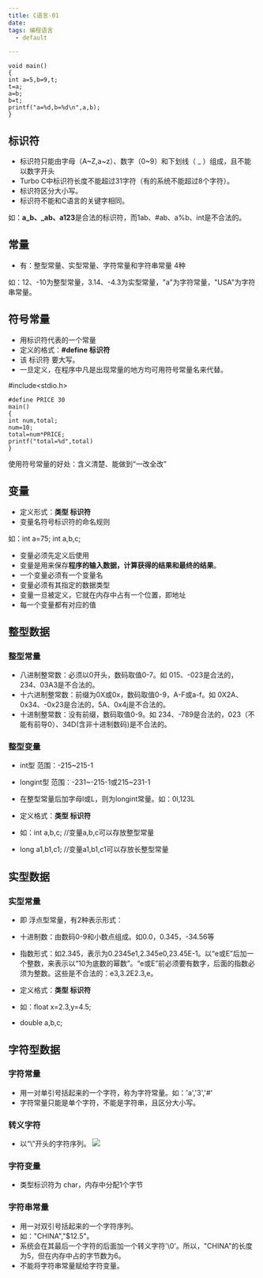 ```yaml
---
title: C语言-01
date: 
tags: 编程语言
  - default

---
```

    void main() 
    {   
    int a=5,b=9,t;
    t=a;
    a=b;
    b=t;
    printf("a=%d,b=%d\n",a,b);
    }

<!-- more -->

## 标识符 ##

- 标识符只能由字母（A~Z,a~z）、数字（0~9）和下划线（ _ ）组成，且不能以数字开头
- Turbo C中标识符长度不能超过31字符（有的系统不能超过8个字符）。
- 标识符区分大小写。
- 标识符不能和C语言的关键字相同。

如：**a_b、_ab、a123**是合法的标识符，而1ab、#ab、a%b、int是不合法的。

## 常量 ##

- 有：整型常量、实型常量、字符常量和字符串常量 4种

如：12、-10为整型常量，3.14、-4.3为实型常量，"a"为字符常量，"USA"为字符串常量。

## 符号常量 ##

- 用标识符代表的一个常量
- 定义的格式：**#define 标识符**
- 该 标识符 要大写。
- 一旦定义，在程序中凡是出现常量的地方均可用符号常量名来代替。

#include<stdio.h>

    #define PRICE 30
    main()
    {
    int num,total;
    num=10;
    total=num*PRICE;
    printf("total=%d",total)
    }
    
使用符号常量的好处：含义清楚、能做到“一改全改”

## 变量 ##

- 定义形式：**类型 标识符**
- 变量名符号标识符的命名规则

如：int a=75; int a,b,c;

- 变量必须先定义后使用
- 变量是用来保存**程序的输入数据，计算获得的结果和最终的结果**。
- 一个变量必须有一个变量名
- 变量必须有其指定的数据类型
- 变量一旦被定义，它就在内存中占有一个位置，即地址
- 每一个变量都有对应的值

## 整型数据 ##

### 整型常量 ###

- 八进制整常数：必须以0开头，数码取值0-7。如 015、-023是合法的，234、03A3是不合法的。
- 十六进制整常数：前缀为0X或0x，数码取值0-9，A-F或a-f。如 0X2A、0x34、-0x23是合法的，5A、0x4j是不合法的。
- 十进制整常数：没有前缀，数码取值0-9。如 234、-789是合法的，023（不能有前导0）、34D(含非十进制数码)是不合法的。

### 整型变量 ###

- int型 范围：-215~215-1
- longint型 范围：-231~-215-1或215~231-1
- 在整型常量后加字母l或L，则为longint常量。如：0l,123L

- 定义格式：**类型 标识符**
- 如：int a,b,c; //变量a,b,c可以存放整型常量
-    long a1,b1,c1; //变量a1,b1,c1可以存放长整型常量

## 实型数据 ##

### 实型常量 ###

- 即 浮点型常量，有2种表示形式：
- 十进制数：由数码0-9和小数点组成。如0.0，0.345，-34.56等
- 指数形式：如2.345，表示为0.2345e1,2.345e0,23.45E-1。以“e或E”后加一个整数，来表示以“10为底数的幂数”。“e或E”前必须要有数字，后面的指数必须为整数。这些是不合法的：e3,3.2E2.3,e。

- 定义格式：**类型 标识符**
- 如：float x=2.3,y=4.5;
- double a,b,c;

## 字符型数据 ##

### 字符常量 ###

- 用一对单引号括起来的一个字符，称为字符常量。如：'a','3','#'
- 字符常量只能是单个字符，不能是字符串，且区分大小写。

### 转义字符 ###

- 以“\”开头的字符序列。
![](http://ww4.sinaimg.cn/large/691a3013gw1f4i35vcipdj20cc0cyjsy.jpg)

### 字符变量 ###

- 类型标识符为 char，内存中分配1个字节

### 字符串常量 ###

- 用一对双引号括起来的一个字符序列。
- 如："CHINA","$12.5"。
- 系统会在其最后一个字符的后面加一个转义字符'\0'。所以，"CHINA"的长度为5，但在内存中占的字节数为6。
- 不能将字符串常量赋给字符变量。

